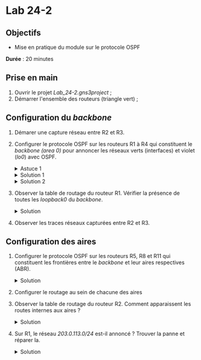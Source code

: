 Lab 24-2
===

## Objectifs
* Mise en pratique du module sur le protocole OSPF

**Durée** : 20 minutes

## Prise en main
1. Ouvrir le projet _Lab_24-2.gns3project_ ;
3. Démarrer l'ensemble des routeurs (triangle vert) ;

## Configuration du _backbone_
1. Démarer une capture réseau entre R2 et R3.
2. Configurer le protocole OSPF sur les routeurs R1 à R4 qui constituent le _backbone (area 0)_  pour annoncer les réseaux verts (interfaces) et violet (_lo0_) avec OSPF.
    <details>
    <summary>Astuce 1</summary>

    <ul>
      <li>Pour appliquer une même configuration sur plusieurs interfaces dont la numérotation est continue entre <em>n</em> et <em>p</em>, il est possible de sélectionner l'ensemble de ces interfaces avec la commande <em>interface range e 1/n - p</em>.</li>
    </ul>
    </details>
    <details>
    <summary>Solution 1</summary>

    <pre>
    Sur R4 :

    R4(config)# router ospf 1
    R4(config-router)# router-id 172.20.0.4
    R4(config-router)# network 10.0.0.8 0.0.0.1 area 0
    R4(config-router)# network 10.0.0.12 0.0.0.1 area 0
    R4(config-router)# network 10.0.0.18 0.0.0.1 area 0
    R4(config-router)# network 10.0.0.20 0.0.0.1 area 0
    </pre>
    </details>
    <details>
    <summary>Solution 2</summary>

    <pre>
    Sur R4 :

    R4(config)# interface range e 1/0 - 4
    R4(config-if-range)# ip ospf 1 area 0
    R4(config-if-range)# exit
    R4(config-router)# router-id 172.20.0.4

    </pre>
    </details>

 3. Observer la table de routage du routeur R1. Vérifier la présence de toutes les _loopback0_ du _backbone_.
    <details>
    <summary>Solution</summary>

    <pre>
        172.20.0.0/32 is subnetted, 5 subnets
    C       172.20.0.1 is directly connected, Loopback0
    O       172.20.0.2 [110/11] via 10.0.0.1, 00:01:46, Ethernet1/0
    O       172.20.0.3 [110/21] via 10.0.0.5, 00:01:46, Ethernet1/2
                    [110/21] via 10.0.0.1, 00:01:46, Ethernet1/0
    O       172.20.0.4 [110/21] via 10.0.0.1, 00:01:46, Ethernet1/0
    O       172.20.0.5 [110/11] via 10.0.0.5, 00:01:46, Ethernet1/2
    </pre>
    </details>
4. Observer les traces réseaux capturées entre R2 et R3.
## Configuration des aires
1. Configurer le protocole OSPF sur les routeurs R5, R8 et R11 qui constituent les frontières entre le _backbone_ et leur aires respectives (ABR).
    <details>
    <summary>Solution</summary>

    <pre>
    Sur R5 :

    R4(config)# interface range e 1/2 - 3
    R4(config-if-range)# ip ospf 1 area 0
    R4(config-if-range)# exit
    R4(config)# interface range e 1/0 - 1
    R4(config-if-range)# ip ospf 1 area 1
    R4(config-if-range)# exit
    R4(config)# router ospf 1
    R4(config-router)# router-id 172.20.0.5
    </pre>
    </details>
2. Configurer le routage au sein de chacune des aires
3. Observer la table de routage du routeur R2. Comment apparaissent les routes internes aux aires ?
    <details>
    <summary>Solution</summary>

    Elles apparaissent préfixée par <em>O IA</em>.
    <pre>
    O IA    10.0.1.2 [110/20] via 10.0.0.15, 00:00:00, Ethernet1/3
    O IA    10.0.1.0 [110/20] via 10.0.0.15, 00:00:00, Ethernet1/3      
    </pre>
    </details>

4. Sur R1, le réseau _203.0.113.0/24_ est-il annoncé ? Trouver la panne et réparer la.
    <details>
    <summary>Solution</summary>

    Les interfaces physiques du routeur sont <em>shutdown</em>.
    <pre>
    R12(config)# interface range e 1/0 - 1
    R12(config-if-range)# no shutdown
    </pre>
    </details>